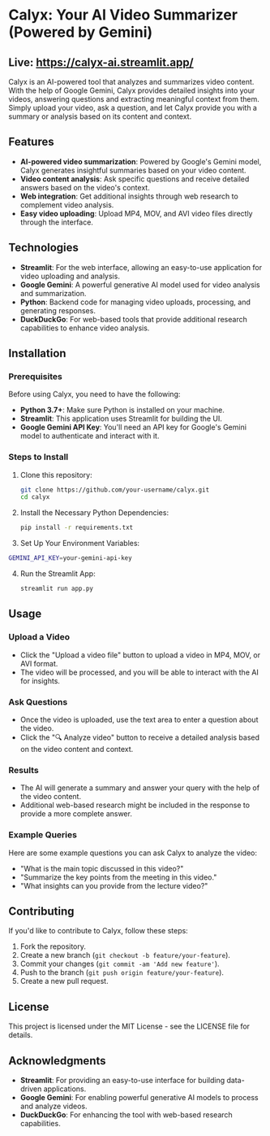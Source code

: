 # Calyx: Your AI Video Summarizer (Powered by Gemini)
## Live: https://calyx-ai.streamlit.app/

Calyx is an AI-powered tool that analyzes and summarizes video content. With the help of Google Gemini, Calyx provides detailed insights into your videos, answering questions and extracting meaningful context from them. Simply upload your video, ask a question, and let Calyx provide you with a summary or analysis based on its content and context.

## Features

- **AI-powered video summarization**: Powered by Google's Gemini model, Calyx generates insightful summaries based on your video content.
- **Video content analysis**: Ask specific questions and receive detailed answers based on the video's context.
- **Web integration**: Get additional insights through web research to complement video analysis.
- **Easy video uploading**: Upload MP4, MOV, and AVI video files directly through the interface.

## Technologies

- **Streamlit**: For the web interface, allowing an easy-to-use application for video uploading and analysis.
- **Google Gemini**: A powerful generative AI model used for video analysis and summarization.
- **Python**: Backend code for managing video uploads, processing, and generating responses.
- **DuckDuckGo**: For web-based tools that provide additional research capabilities to enhance video analysis.

## Installation

### Prerequisites

Before using Calyx, you need to have the following:

- **Python 3.7+**: Make sure Python is installed on your machine.
- **Streamlit**: This application uses Streamlit for building the UI.
- **Google Gemini API Key**: You'll need an API key for Google's Gemini model to authenticate and interact with it.

### Steps to Install

1. Clone this repository:

   ```bash
   git clone https://github.com/your-username/calyx.git
   cd calyx
   ```
   
2. Install the Necessary Python Dependencies:
   ```bash
   pip install -r requirements.txt
   ```

3.  Set Up Your Environment Variables:
  ```bash
  GEMINI_API_KEY=your-gemini-api-key
  ```

4. Run the Streamlit App:
   ```bash
   streamlit run app.py
   ```
## Usage

### Upload a Video

- Click the "Upload a video file" button to upload a video in MP4, MOV, or AVI format.
- The video will be processed, and you will be able to interact with the AI for insights.

### Ask Questions

- Once the video is uploaded, use the text area to enter a question about the video.
- Click the "🔍 Analyze video" button to receive a detailed analysis based on the video content and context.

### Results

- The AI will generate a summary and answer your query with the help of the video content.
- Additional web-based research might be included in the response to provide a more complete answer.

### Example Queries

Here are some example questions you can ask Calyx to analyze the video:

- "What is the main topic discussed in this video?"
- "Summarize the key points from the meeting in this video."
- "What insights can you provide from the lecture video?"

## Contributing

If you'd like to contribute to Calyx, follow these steps:

1. Fork the repository.
2. Create a new branch (`git checkout -b feature/your-feature`).
3. Commit your changes (`git commit -am 'Add new feature'`).
4. Push to the branch (`git push origin feature/your-feature`).
5. Create a new pull request.

## License

This project is licensed under the MIT License - see the LICENSE file for details.

## Acknowledgments

- **Streamlit**: For providing an easy-to-use interface for building data-driven applications.
- **Google Gemini**: For enabling powerful generative AI models to process and analyze videos.
- **DuckDuckGo**: For enhancing the tool with web-based research capabilities.

